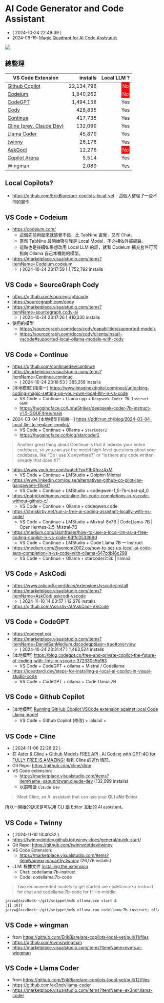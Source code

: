 # AI Code Generator and Code Assistant

<style>
.red { background-color: #ff0000; border-color: #ff0000; color: #ffffff; padding: 3px; }
.green {}
</style>

- ( 2024-10-24 22:48:39 )
- 2024-08-19: [Magic Quadrant for AI Code Assistants](https://www.gartner.com/doc/reprints?id=1-2IJXRJH7&ct=240816&st=sb)

![](https://www.gartner.com/resources/808000/808075/Figure_1_Magic_Quadrant_for_AI_Code_Assistants.png?reprintKey=1-2IJXRJH7)

## 總整理

| VS Code Extension | installs | Local LLM ? |
|-------------------|--------------:|-------------------:|
| [Github Copilot](https://marketplace.visualstudio.com/items?itemName=GitHub.copilot) | 22,134,796  | <span class="red">No</span> |
| [Codeium](https://marketplace.visualstudio.com/items?itemName=Codeium.codeium) | 1,840,262  | <span class="red">No</span> |
| [CodeGPT](https://marketplace.visualstudio.com/items?itemName=DanielSanMedium.dscodegpt&ssr=true#overview) | 1,494,158  | Yes |
| [Cody](https://marketplace.visualstudio.com/items?itemName=sourcegraph.cody-ai) | 428,835  | Yes |
| [Continue](https://marketplace.visualstudio.com/items?itemName=Continue.continue) | 417,735  | Yes |
| [Cline (prev. Claude Dev)](https://marketplace.visualstudio.com/items?itemName=saoudrizwan.claude-dev) | 132,099  | Yes |
| [Llama Coder](https://marketplace.visualstudio.com/items?itemName=ex3ndr.llama-coder) | 45,879 | Yes |
| [twinny](https://marketplace.visualstudio.com/items?itemName=rjmacarthy.twinny) | 26,176 | Yes |
| [AskGodi](https://marketplace.visualstudio.com/items?itemName=AskCodi.askcodi-vscode) | 12,276  | <span class="red">No</span> |
| [Copilot Arena](https://marketplace.visualstudio.com/items?itemName=copilot-arena.copilot-arena) | 5,514 | Yes |
| [Wingman](https://marketplace.visualstudio.com/items?itemName=nvms.ai-wingman) | 2,089 | Yes |

## Local Copilots?

- https://github.com/ErikBjare/are-copilots-local-yet - 這個人整理了一些不同的實作

## VS Code + Codeium

- https://codeium.com/ 
  - 這個先前用起來就感覺不錯，比 TabNine 直覺，又有 Chat。
  - 當然 TabNine 最開始吸引我是 Local Model，不必相依外部網路。
  - 這點也是後續如果想改用 Local LLM 的話，就看 Codeium 擴充套件可否指向 Ollama 自己本機跑的模型。
- https://marketplace.visualstudio.com/items?itemName=Codeium.codeium
  - ( 2024-10-24 23:17:59 )  1,752,792 installs

## VS Code + SourceGraph Cody

- https://github.com/sourcegraph/cody
- https://sourcegraph.com/cody
- https://marketplace.visualstudio.com/items?itemName=sourcegraph.cody-ai
  - ( 2024-10-24 23:17:26 )  410,330 installs
- 使用的模型
  - https://sourcegraph.com/docs/cody/capabilities/supported-models
  - https://sourcegraph.com/docs/cody/clients/install-vscode#supported-local-ollama-models-with-cody

## VS Code + Continue

- https://github.com/continuedev/continue
- https://marketplace.visualstudio.com/items?itemName=Continue.continue
  - ( 2024-10-24 23:18:53 ) 385,358 installs
- [本地模型][指南一] https://www.imaginexdigital.com/post/unlocking-coding-magic-setting-up-your-own-local-llm-in-vs-code
  - VS Code + Continue + Llama.cpp + `Deepseek Coder 7B Instruct GGUF`
  - https://huggingface.co/LoneStriker/deepseek-coder-7b-instruct-v1.5-GGUF/tree/main
- 2024-03-04 [本地模型][指南一] https://pdfcrun.ch/blog/2024-03-04-local-llm-to-replace-copilot/
  - VS Code + Continue + Ollama + `StarCoder2`
  - https://huggingface.co/blog/starcoder2

> Another great thing about Continue is that it indexes your entire codebase, so you can ask the model high-level questions about your codebase, like “Do I use X anywhere?” or “Is there any code written already that does X?”.

- https://www.youtube.com/watch?v=F1bXfnrzAxM
  - VS Code + Continue + LMStudio + Dolphin Mixtral 
- https://www.linkedin.com/pulse/alternatives-github-co-pilot-jay-gangawane-f8qkf/
  - VS Code + Continue + LMStudio + codeqwen-1_5-7b-chat-q4_0
- https://patrickwthomas.net/inline-llm-code-completions-in-vscode-without-github-c/
  - VS Code + Continue + Ollama + codeqwen:code
- https://chriskirby.net/run-a-free-ai-coding-assistant-locally-with-vs-code/
  - VS Code + Continue + LMStudio + Mixtral-8x7B | CodeLlama-7B | OpenHermes-2.5-Mistral-7B
- https://medium.com/@smfraser/how-to-use-a-local-llm-as-a-free-coding-copilot-in-vs-code-6dffc053369d
  - VS Code + Continue + LMStudio + Code Llama 7B — Instruct
- https://medium.com/@soniom2002.os/how-to-set-up-local-ai-code-auto-completion-in-vs-code-with-ollama-647cdb16c298
  - VS Code + Continue + Ollama + starcoder2:3b | llama3
    
## VS Code + AskCodi

- https://www.askcodi.com/docs/extensions/vscode/install
- https://marketplace.visualstudio.com/items?itemName=AskCodi.askcodi-vscode
  - ( 2024-11-10 14:03:57 ) 12,276 installs
- https://github.com/Assistiv-AI/AskCodi-VSCode

## VS Code + CodeGPT

- https://codegpt.co/
- https://marketplace.visualstudio.com/items?itemName=DanielSanMedium.dscodegpt&ssr=true#overview
  - ( 2024-10-24 23:31:47 ) 1,463,524 installs
- [本地模型] https://blog.codegpt.co/free-and-private-copilot-the-future-of-coding-with-llms-in-vscode-372330c5b163
  - VS Code + CodeGPT + ollama + Mistral / Codellama
- https://joeattardi.dev/steps-for-installing-a-local-ai-copilot-in-visual-studio-code
  - VS Code + CodeGPT + ollama + Code Llama 7B

## VS Code + Github Copilot

- [本地模型] [Running GitHub Copilot VSCode extension against local Code Llama model](https://gist.github.com/Birch-san/666a60eacbd9095902f99874622767be)
  - VS Code + Github Copilot (修改) + ialacol + 

## VS Code + Cline

- ( 2024-11-06 22:26:22 )
- 在 [Aider & Cline + Github Models FREE API : AI Coding with GPT-4O for FULLY FREE IS AMAZING!](https://www.youtube.com/watch?v=Y4UuCmZFJZo) 看到 Cline 的運作情形。
- Git Repo: https://github.com/cline/cline
- VS Code extension:
  - https://marketplace.visualstudio.com/items?itemName=saoudrizwan.claude-dev (132,099 installs)
  - 以前叫做 `Claude Dev`

> Meet Cline, an AI assistant that can use your **CLI** a**N**d **E**ditor.

所以一開始的訴求是可以用 CLI 跟 Editor 互動的 AI assistant。

## VS Code + Twinny

- ( 2024-11-10 13:40:32 )
- https://twinnydotdev.github.io/twinny-docs/general/quick-start/
- Git Repo: https://github.com/twinnydotdev/twinny
- VS Code Extension: 
  - https://marketplace.visualstudio.com/items?itemName=rjmacarthy.twinny (26,176 installs)
- LLM: 根據文件 [Installing the extension](https://twinnydotdev.github.io/twinny-docs/general/quick-start/#installing-the-extension)
  - Chat: codellama:7b-instruct
  - Code: codellama:7b-code
> Two recommended models to get started are codellama:7b-instruct for chat and codellama:7b-code for fill-in-middle. 
```bash
jazzw@JazzBook:~/git/snippet/md$ ollama.exe start &
[1] 1827
jazzw@JazzBook:~/git/snippet/md$ ollama run codellama:7b-instruct; ollama run codellama:7b-code
```

## VS Code + wingman

- from https://github.com/ErikBjare/are-copilots-local-yet/pull/11/files
- https://github.com/nvms/wingman
- https://marketplace.visualstudio.com/items?itemName=nvms.ai-wingman

## VS Code + Llama Coder

- from https://github.com/ErikBjare/are-copilots-local-yet/pull/12/files
- https://github.com/ex3ndr/llama-coder
- https://marketplace.visualstudio.com/items?itemName=ex3ndr.llama-coder
